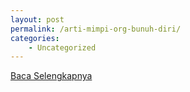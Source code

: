 ```yaml
---
layout: post
permalink: /arti-mimpi-org-bunuh-diri/
categories:
    - Uncategorized
---
```


[Baca Selengkapnya](/09)